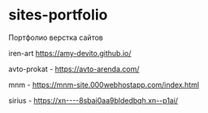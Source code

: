# sites-portfolio
Портфолио верстка сайтов

iren-art https://amy-devito.github.io/

avto-prokat - https://avto-arenda.com/

mnm - https://mnm-site.000webhostapp.com/index.html

sirius - https://xn----8sbai0aa9bldedbqh.xn--p1ai/


